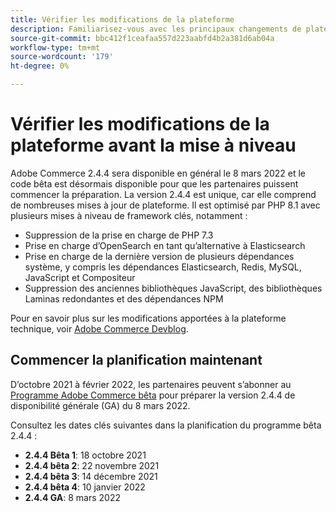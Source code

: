 ```yaml
---
title: Vérifier les modifications de la plateforme
description: Familiarisez-vous avec les principaux changements de plateforme dans une version lorsque vous vous préparez à mettre à niveau votre projet Adobe Commerce ou Magento Open Source.
source-git-commit: bbc412f1ceafaa557d223aabfd4b2a381d6ab04a
workflow-type: tm+mt
source-wordcount: '179'
ht-degree: 0%

---
```



# Vérifier les modifications de la plateforme avant la mise à niveau

Adobe Commerce 2.4.4 sera disponible en général le 8 mars 2022 et le code bêta est désormais disponible pour que les partenaires puissent commencer la préparation. La version 2.4.4 est unique, car elle comprend de nombreuses mises à jour de plateforme. Il est optimisé par PHP 8.1 avec plusieurs mises à niveau de framework clés, notamment :

- Suppression de la prise en charge de PHP 7.3
- Prise en charge d’OpenSearch en tant qu’alternative à Elasticsearch
- Prise en charge de la dernière version de plusieurs dépendances système, y compris les dépendances Elasticsearch, Redis, MySQL, JavaScript et Compositeur
- Suppression des anciennes bibliothèques JavaScript, des bibliothèques Laminas redondantes et des dépendances NPM

Pour en savoir plus sur les modifications apportées à la plateforme technique, voir [Adobe Commerce Devblog](https://community.magento.com/t5/Magento-DevBlog/Technical-platform-changes-to-expect-in-Adobe-Commerce-2-4-4/ba-p/485506).

## Commencer la planification maintenant

D’octobre 2021 à février 2022, les partenaires peuvent s’abonner au [Programme Adobe Commerce bêta](https://devdocs.magento.com/release/beta-program.html) pour préparer la version 2.4.4 de disponibilité générale (GA) du 8 mars 2022.

Consultez les dates clés suivantes dans la planification du programme bêta 2.4.4 :

- **2.4.4 Bêta 1**: 18 octobre 2021
- **2.4.4 bêta 2**: 22 novembre 2021
- **2.4.4 bêta 3**: 14 décembre 2021
- **2.4.4 bêta 4**: 10 janvier 2022
- **2.4.4 GA**: 8 mars 2022
